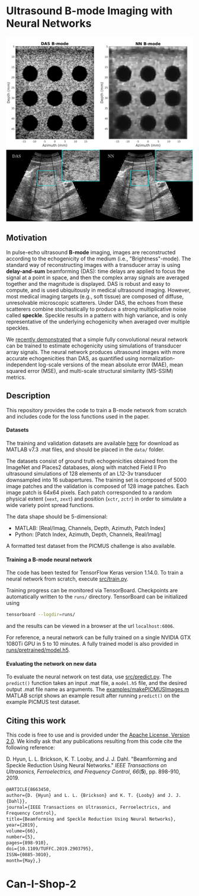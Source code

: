 # Ultrasound B-mode Imaging with Neural Networks
<img src="examples/example_PICMUS.png" width="600">
<img src="examples/example_invivo_liver.png" width="1000">

## Motivation
In pulse-echo ultrasound **B-mode** imaging, images are reconstructed according to the echogenicity of the medium (i.e., "Brightness"-mode). The standard way of reconstructing images with a transducer array is using **delay-and-sum** beamforming (DAS): time delays are applied to focus the signal at a point in space, and then the complex array signals are averaged together and the magnitude is displayed. DAS is robust and easy to compute, and is used ubiquitously in medical ultrasound imaging. However, most medical imaging targets (e.g., soft tissue) are composed of diffuse, unresolvable microscopic scatterers. Under DAS, the echoes from these scatterers combine stochastically to produce a strong multiplicative noise called **speckle**. Speckle results in a pattern with high variance, and is only representative of the underlying echogenicity when averaged over multiple speckles.

We [recently demonstrated](https://ieeexplore.ieee.org/abstract/document/8663450) that a simple fully convolutional neural network can be trained to estimate echogenicity using simulations of transducer array signals. The neural network produces ultrasound images with more accurate echogenicities than DAS, as quantified using normalization-independent log-scale versions of the mean absolute error (MAE), mean squared error (MSE), and multi-scale structural similarity (MS-SSIM) metrics.

## Description
This repository provides the code to train a B-mode network from scratch and includes code for the loss functions used in the paper. 

#### Datasets
The training and validation datasets are available [here](https://drive.google.com/drive/folders/1cNUsUhJs4KM_ujxl_Vs1Hl9vDJuUgS3K?usp=sharing) for download as MATLAB v7.3 .mat files, and should be placed in the `data/` folder.

The datasets consist of ground truth echogenicities obtained from the ImageNet and Places2 databases, along with matched Field II Pro ultrasound simulations of 128 elements of an L12-3v transducer downsampled into 16 subapertures. The training set is composed of 5000 image patches and the validation is composed of 128 image patches. Each image patch is 64x64 pixels. Each patch corresponded to a random physical extent (`xext`, `zext`) and position (`xctr`, `zctr`) in order to simulate a wide variety point spread functions.

The data shape should be 5-dimensional:
- MATLAB: \[Real/Imag, Channels, Depth, Azimuth, Patch Index\]
- Python: \[Patch Index, Azimuth, Depth, Channels, Real/Imag\]

A formatted test dataset from the PICMUS challenge is also available.

#### Training a B-mode neural network
The code has been tested for TensorFlow Keras version 1.14.0. To train a neural network from scratch, execute [src/train.py](src/train.py).

Training progress can be monitored via TensorBoard. Checkpoints are automatically written to the `runs/` directory. TensorBoard can be initialized using
```bash
tensorboard --logdir=runs/
```
and the results can be viewed in a browser at the url `localhost:6006`.

For reference, a neural network can be fully trained on a single NVIDIA GTX 1080Ti GPU in 5 to 10 minutes. A fully trained model is also provided in [runs/pretrained/model.h5](runs/pretrained/model.h5).

#### Evaluating the network on new data
To evaluate the neural network on test data, use [src/predict.py](src/predict.py). The `predict()` function takes an input .mat file, a `model.h5` file, and the desired output .mat file name as arguments. The [examples/makePICMUSImages.m](examples/makePICMUSImages.m) MATLAB script shows an example result after running `predict()` on the example PICMUS test dataset.

## Citing this work
This code is free to use and is provided under the [Apache License, Version 2.0](https://www.apache.org/licenses/LICENSE-2.0). We kindly ask that any publications resulting from this code cite the following reference:

D. Hyun, L. L. Brickson, K. T. Looby, and J. J. Dahl. "Beamforming and Speckle Reduction Using Neural Networks." *IEEE Transactions on Ultrasonics, Ferroelectrics, and Frequency Control*, *66*(**5**), pp. 898-910, 2019.
```
@ARTICLE{8663450, 
author={D. {Hyun} and L. L. {Brickson} and K. T. {Looby} and J. J. {Dahl}}, 
journal={IEEE Transactions on Ultrasonics, Ferroelectrics, and Frequency Control}, 
title={Beamforming and Speckle Reduction Using Neural Networks}, 
year={2019}, 
volume={66}, 
number={5}, 
pages={898-910}, 
doi={10.1109/TUFFC.2019.2903795}, 
ISSN={0885-3010}, 
month={May},}
```
# Can-I-Shop-2
